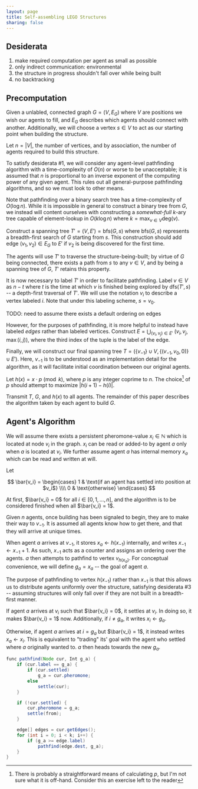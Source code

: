 ```yaml
---
layout: page
title: Self-assembling LEGO Structures
sharing: false
---
```


## Desiderata

1) make required computation per agent as small as possible
2) only indirect communication: environmental
3) the structure in progress shouldn't fall over while being built
4) no backtracking



## Precomputation

Given a unlabled, connected graph $G=(V,E_G)$ where $V$ are positions we wish
our agents to fill, and $E_G$ describes which agents should connect with
another. Additionally, we will choose a vertex $s \in V$ to act as our starting
point when building the structure.

Let $n = \left\vert V \right\vert$, the number of vertices, and by association,
the number of agents required to build this structure.

To satisfy desiderata #1, we will consider any agent-level pathfinding algorithm
with a time-complexity of $O(n)$ or worse to be unacceptable; it is assumed that
$n$ is proportional to an inverse exponent of the computing power of any given
agent. This rules out all general-purpose pathfinding algorithms, and so we must
look to other means.

Note that pathfinding over a binary search tree has a time-complexity of
$O(\log{n})$. While it is impossible in general to construct a binary tree from
$G$, we instead will content ourselves with constructing a *somewhat-full*
$k$-ary tree capable of element-lookup in $O(k \log{n})$ where $k = \max_{v
\in V}{\text{deg}(v)}$.

Construct a spanning tree $T' = (V,E') = \text{bfs}(G, s)$ where $\text{bfs}(G,
s)$ represents a breadth-first search of $G$ starting from $s$. This
construction should add edge $(v_1, v_2) \in E_G$ to $E'$ if $v_2$ is being
discovered for the first time.

The agents will use $T'$ to traverse the structure-being-built; by virtue of $G$
being connected, there exists a path from $s$ to any $v \in V$, and by being a
spanning tree of $G$, $T'$ retains this property.

It is now necessary to label $T'$ in order to facilitate pathfinding. Label $v
\in V$ as $n-t$ where $t$ is the time at which $v$ is finished being explored by
$\text{dfs}(T', s)$ -- a depth-first traversal of $T'$. We will use the notation
$v_i$ to describe a vertex labeled $i$. Note that under this labeling scheme, $s
= v_0$.

TODO: need to assume there exists a default ordering on edges

However, for the purposes of pathfinding, it is more helpful to instead have
labeled *edges* rather than labeled vertices. Construct $E = \bigcup_{(v_i, v_j)
\in E'}\>(v_i, v_j, \max(i, j))$, where the third index of the tuple is the label
of the edge.

Finally, we will construct our final spanning tree $T = (\{v_{-1}\}\cup V,
\{(v_{-1},v_0,0)\}\cup E')$. Here, $v_{-1}$ is to be understood as an
implementation detail for the algorithm, as it will facilitate initial
coordination between our original agents.

Let $h(x) = x\cdot p \pmod{k}$, where $p$ is any integer coprime to $n$. The
choice[^1] of $p$ should attempt to maximize $\left\vert h(i+1) -
h(i)\right\vert$.

[^1]: There is probably a straightforward means of calculating $p$, but I'm not
sure what it is off-hand. Consider this an exercise left to the reader

Transmit $T$, $G$, and $h(x)$ to all agents. The remainder of this paper
describes the algorithm taken by each agent to build $G$.



## Agent's Algorithm

We will assume there exists a persistent pheromone-value $x_i \in \mathbb{N}$
which is located at node $v_i$ in the graph. $x_i$ can be read or added-to
by agent $a$ only when $a$ is located at $v_i$. We further assume agent $a$ has
internal memory $x_a$ which can be read and written at will.

Let

$$
\bar{v_i} = \begin{cases}
    1 & \text{if an agent has settled into position at $v_i$} \\\\
    0 & \text{otherwise}
\end{cases}
$$

At first, $\bar{v_i} = 0$ for all $i \in [0, 1, \dots, n]$, and the algorithm is
to be considered finished when all $\bar{v_i} = 1$.

Given $n$ agents, once building has been signaled to begin, they are to make
their way to $v_{-1}$. It is assumed all agents know how to get there, and that
they will arrive at unique times.

When agent $a$ arrives at $v_{-1}$, it stores $x_a \leftarrow h(x_{-1})$
internally, and writes $x_{-1} \leftarrow x_{-1} + 1$. As such, $x_{-1}$ acts as
a counter and assigns an ordering over the agents. $a$ then attempts to
pathfind to vertex $v_{h(x_a)}$. For conceptual convenience, we will define $g_a
= x_a$ -- the goal of agent $a$.

The purpose of pathfinding to vertex $h(x_{-1})$ rather than $x_{-1}$ is that
this allows us to distribute agents uniformly over the structure, satisfying
desiderata #3 -- assuming structures will only fall over if they are not built
in a breadth-first manner.

If agent $a$ arrives at $v_i$ such that $\bar{v_i} = 0$, it settles at $v_i$. In
doing so, it makes $\bar{v_i} = 1$ now. Additionally, if $i \neq g_a$, it
writes $x_i \leftarrow g_a$.

Otherwise, if agent $a$ arrives at $i = g_a$ but $\bar{v_i} = 1$, it instead
writes $x_a \leftarrow x_i$. This is equivalent to "trading" its' goal with the
agent who settled where $a$ originally wanted to. $a$ then heads towards the new
$g_a$.

```java
func pathfind(Node cur, Int g_a) {
    if (cur.label == g_a) {
        if (cur.settled)
            g_a = cur.pheromone;
        else
            settle(cur);
    }

    if (!cur.settled) {
        cur.pheromone = g_a;
        settle(from);
    }

    edge[] edges = cur.getEdges();
    for (int i = 0; i < k; i++) {
        if (g_a >= edge.label)
            pathfind(edge.dest, g_a);
    }
}
```
